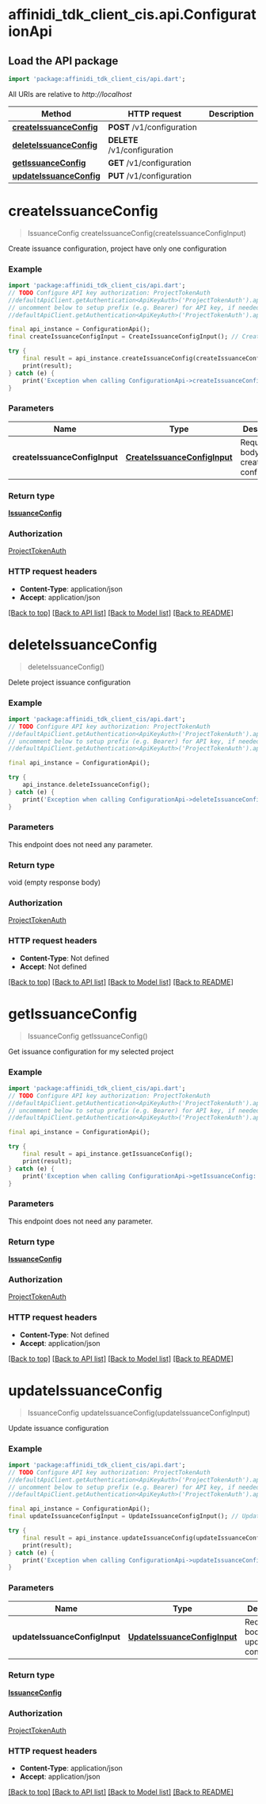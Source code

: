 # affinidi_tdk_client_cis.api.ConfigurationApi

## Load the API package

```dart
import 'package:affinidi_tdk_client_cis/api.dart';
```

All URIs are relative to _http://localhost_

| Method                                                               | HTTP request                 | Description |
| -------------------------------------------------------------------- | ---------------------------- | ----------- |
| [**createIssuanceConfig**](ConfigurationApi.md#createissuanceconfig) | **POST** /v1/configuration   |
| [**deleteIssuanceConfig**](ConfigurationApi.md#deleteissuanceconfig) | **DELETE** /v1/configuration |
| [**getIssuanceConfig**](ConfigurationApi.md#getissuanceconfig)       | **GET** /v1/configuration    |
| [**updateIssuanceConfig**](ConfigurationApi.md#updateissuanceconfig) | **PUT** /v1/configuration    |

# **createIssuanceConfig**

> IssuanceConfig createIssuanceConfig(createIssuanceConfigInput)

Create issuance configuration, project have only one configuration

### Example

```dart
import 'package:affinidi_tdk_client_cis/api.dart';
// TODO Configure API key authorization: ProjectTokenAuth
//defaultApiClient.getAuthentication<ApiKeyAuth>('ProjectTokenAuth').apiKey = 'YOUR_API_KEY';
// uncomment below to setup prefix (e.g. Bearer) for API key, if needed
//defaultApiClient.getAuthentication<ApiKeyAuth>('ProjectTokenAuth').apiKeyPrefix = 'Bearer';

final api_instance = ConfigurationApi();
final createIssuanceConfigInput = CreateIssuanceConfigInput(); // CreateIssuanceConfigInput | Request body of create configuration

try {
    final result = api_instance.createIssuanceConfig(createIssuanceConfigInput);
    print(result);
} catch (e) {
    print('Exception when calling ConfigurationApi->createIssuanceConfig: $e\n');
}
```

### Parameters

| Name                          | Type                                                          | Description                          | Notes |
| ----------------------------- | ------------------------------------------------------------- | ------------------------------------ | ----- |
| **createIssuanceConfigInput** | [**CreateIssuanceConfigInput**](CreateIssuanceConfigInput.md) | Request body of create configuration |

### Return type

[**IssuanceConfig**](IssuanceConfig.md)

### Authorization

[ProjectTokenAuth](../README.md#ProjectTokenAuth)

### HTTP request headers

- **Content-Type**: application/json
- **Accept**: application/json

[[Back to top]](#) [[Back to API list]](../README.md#documentation-for-api-endpoints) [[Back to Model list]](../README.md#documentation-for-models) [[Back to README]](../README.md)

# **deleteIssuanceConfig**

> deleteIssuanceConfig()

Delete project issuance configuration

### Example

```dart
import 'package:affinidi_tdk_client_cis/api.dart';
// TODO Configure API key authorization: ProjectTokenAuth
//defaultApiClient.getAuthentication<ApiKeyAuth>('ProjectTokenAuth').apiKey = 'YOUR_API_KEY';
// uncomment below to setup prefix (e.g. Bearer) for API key, if needed
//defaultApiClient.getAuthentication<ApiKeyAuth>('ProjectTokenAuth').apiKeyPrefix = 'Bearer';

final api_instance = ConfigurationApi();

try {
    api_instance.deleteIssuanceConfig();
} catch (e) {
    print('Exception when calling ConfigurationApi->deleteIssuanceConfig: $e\n');
}
```

### Parameters

This endpoint does not need any parameter.

### Return type

void (empty response body)

### Authorization

[ProjectTokenAuth](../README.md#ProjectTokenAuth)

### HTTP request headers

- **Content-Type**: Not defined
- **Accept**: Not defined

[[Back to top]](#) [[Back to API list]](../README.md#documentation-for-api-endpoints) [[Back to Model list]](../README.md#documentation-for-models) [[Back to README]](../README.md)

# **getIssuanceConfig**

> IssuanceConfig getIssuanceConfig()

Get issuance configuration for my selected project

### Example

```dart
import 'package:affinidi_tdk_client_cis/api.dart';
// TODO Configure API key authorization: ProjectTokenAuth
//defaultApiClient.getAuthentication<ApiKeyAuth>('ProjectTokenAuth').apiKey = 'YOUR_API_KEY';
// uncomment below to setup prefix (e.g. Bearer) for API key, if needed
//defaultApiClient.getAuthentication<ApiKeyAuth>('ProjectTokenAuth').apiKeyPrefix = 'Bearer';

final api_instance = ConfigurationApi();

try {
    final result = api_instance.getIssuanceConfig();
    print(result);
} catch (e) {
    print('Exception when calling ConfigurationApi->getIssuanceConfig: $e\n');
}
```

### Parameters

This endpoint does not need any parameter.

### Return type

[**IssuanceConfig**](IssuanceConfig.md)

### Authorization

[ProjectTokenAuth](../README.md#ProjectTokenAuth)

### HTTP request headers

- **Content-Type**: Not defined
- **Accept**: application/json

[[Back to top]](#) [[Back to API list]](../README.md#documentation-for-api-endpoints) [[Back to Model list]](../README.md#documentation-for-models) [[Back to README]](../README.md)

# **updateIssuanceConfig**

> IssuanceConfig updateIssuanceConfig(updateIssuanceConfigInput)

Update issuance configuration

### Example

```dart
import 'package:affinidi_tdk_client_cis/api.dart';
// TODO Configure API key authorization: ProjectTokenAuth
//defaultApiClient.getAuthentication<ApiKeyAuth>('ProjectTokenAuth').apiKey = 'YOUR_API_KEY';
// uncomment below to setup prefix (e.g. Bearer) for API key, if needed
//defaultApiClient.getAuthentication<ApiKeyAuth>('ProjectTokenAuth').apiKeyPrefix = 'Bearer';

final api_instance = ConfigurationApi();
final updateIssuanceConfigInput = UpdateIssuanceConfigInput(); // UpdateIssuanceConfigInput | Request body of update configuration

try {
    final result = api_instance.updateIssuanceConfig(updateIssuanceConfigInput);
    print(result);
} catch (e) {
    print('Exception when calling ConfigurationApi->updateIssuanceConfig: $e\n');
}
```

### Parameters

| Name                          | Type                                                          | Description                          | Notes |
| ----------------------------- | ------------------------------------------------------------- | ------------------------------------ | ----- |
| **updateIssuanceConfigInput** | [**UpdateIssuanceConfigInput**](UpdateIssuanceConfigInput.md) | Request body of update configuration |

### Return type

[**IssuanceConfig**](IssuanceConfig.md)

### Authorization

[ProjectTokenAuth](../README.md#ProjectTokenAuth)

### HTTP request headers

- **Content-Type**: application/json
- **Accept**: application/json

[[Back to top]](#) [[Back to API list]](../README.md#documentation-for-api-endpoints) [[Back to Model list]](../README.md#documentation-for-models) [[Back to README]](../README.md)
